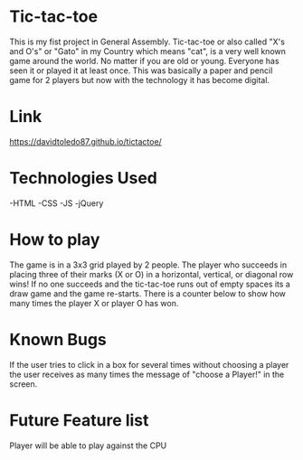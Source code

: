 Tic-tac-toe
=========================================================
This is my fist project in General Assembly.
Tic-tac-toe or also called "X's and O's" or "Gato" in my Country which means "cat", is a very well known game around the world. No matter if you are old or young. Everyone has seen it or played it at least once. This was basically a paper and pencil game for 2 players but now with the technology it has become  digital.


Link
============================================================
https://davidtoledo87.github.io/tictactoe/


Technologies Used
=============================================================
-HTML
-CSS
-JS
-jQuery

How to play
==============================================================
The game is in a 3x3 grid played by 2 people.
The player who succeeds in placing three of their marks (X or O) in a horizontal, vertical, or diagonal row wins!
If no one succeeds and the tic-tac-toe runs out of empty spaces its a draw game and the game re-starts.
There is a counter below to show how many times the player X or player O has won.

Known Bugs
===============================================================
If the user tries to click in a box for several times without choosing a player the user receives as many times the message of "choose a Player!" in the screen.

Future Feature list
================================================================
Player will be able to play against the CPU
